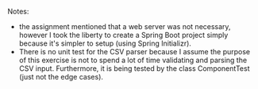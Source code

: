 Notes:
- the assignment mentioned that a web server was not necessary, however I took the liberty to
create a Spring Boot project simply because it's simpler to setup (using Spring Initializr).
- There is no unit test for the CSV parser because I assume the purpose of this exercise is not to spend a lot
of time validating and parsing the CSV input. Furthermore, it is being tested by the class ComponentTest (just not the edge cases).
